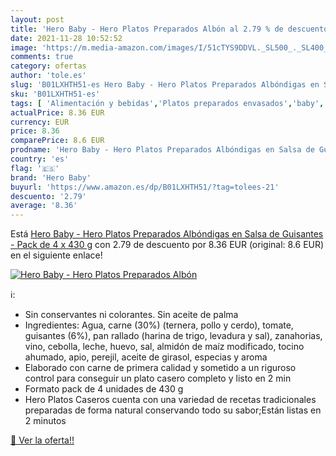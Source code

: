 ```yaml
---
layout: post
title: 'Hero Baby - Hero Platos Preparados Albón al 2.79 % de descuento'
date: 2021-11-28 10:52:52
image: 'https://m.media-amazon.com/images/I/51cTYS9DDVL._SL500_._SL400_.jpg'
comments: true
category: ofertas
author: 'tole.es'
slug: 'B01LXHTH51-es Hero Baby - Hero Platos Preparados Albóndigas en Salsa de...'
sku: 'B01LXHTH51-es'
tags: [ 'Alimentación y bebidas','Platos preparados envasados','baby','guisantes','hero','hero baby', ]
actualPrice: 8.36 EUR
currency: EUR
price: 8.36
comparePrice: 8.6 EUR
prodname: 'Hero Baby - Hero Platos Preparados Albóndigas en Salsa de Guisantes - Pack de 4 x 430 g'
country: 'es'
flag: '🇪🇸'
brand: 'Hero Baby'
buyurl: 'https://www.amazon.es/dp/B01LXHTH51/?tag=tolees-21'
descuento: '2.79'
average: '8.36'
---
```


Está [Hero Baby - Hero Platos Preparados Albóndigas en Salsa de Guisantes - Pack de 4 x 430 g](https://www.amazon.es/dp/B01LXHTH51/?tag=tolees-21) con 2.79 de descuento por 8.36 EUR (original: 8.6 EUR) en el siguiente enlace!

[![Hero Baby - Hero Platos Preparados Albón](https://m.media-amazon.com/images/I/51cTYS9DDVL._SL500_._SL400_.jpg)](https://www.amazon.es/dp/B01LXHTH51/?tag=tolees-21)

ℹ️:

- Sin conservantes ni colorantes. Sin aceite de palma
- Ingredientes: Agua, carne (30%) (ternera, pollo y cerdo), tomate, guisantes (6%), pan rallado (harina de trigo, levadura y sal), zanahorias, vino, cebolla, leche, huevo, sal, almidón de maíz modificado, tocino ahumado, apio, perejil, aceite de girasol, especias y aroma
- Elaborado con carne de primera calidad y sometido a un riguroso control para conseguir un plato casero completo y listo en 2 min
- Formato pack de 4 unidades de 430 g
- Hero Platos Caseros cuenta con una variedad de recetas tradicionales preparadas de forma natural conservando todo su sabor;Están listas en 2 minutos

[🛒 Ver la oferta!!](https://www.amazon.es/dp/B01LXHTH51/?tag=tolees-21)
